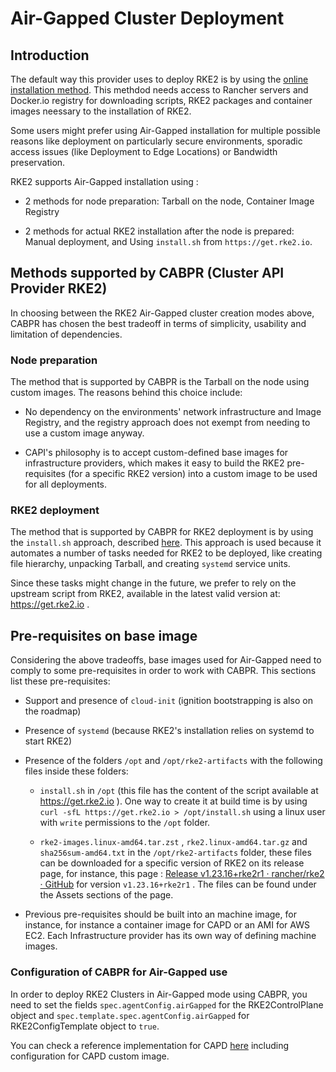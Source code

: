 # Air-Gapped Cluster Deployment

## Introduction

The default way this provider uses to deploy RKE2 is by using the [online installation method](https://docs.rke2.io/install/quickstart). This methdod needs access to Rancher servers and Docker.io registry for downloading scripts, RKE2 packages and container images neessary to the installation of RKE2.

Some users might prefer using Air-Gapped installation for multiple possible reasons like deployment on particularly secure environments, sporadic access issues (like Deployment to Edge Locations) or Bandwidth preservation.

RKE2 supports Air-Gapped installation using :

- 2 methods for node preparation: Tarball on the node, Container Image Registry
  
- 2 methods for actual RKE2 installation after the node is prepared: Manual deployment, and Using `install.sh` from `https://get.rke2.io`.
  

## Methods supported by CABPR (Cluster API Provider RKE2)

In choosing between the RKE2 Air-Gapped cluster creation modes above, CABPR has chosen the best tradeoff in terms of simplicity, usability and limitation of dependencies.

### Node preparation

The method that is supported by CABPR is the Tarball on the node using custom images. The reasons behind this choice include:

- No dependency on the environments' network infrastructure and Image Registry, and the registry approach does not exempt from needing to use a custom image anyway.
  
- CAPI's philosophy is to accept custom-defined base images for infrastructure providers, which makes it easy to build the RKE2 pre-requisites (for a specific RKE2 version) into a custom image to be used for all deployments.
  

### RKE2 deployment

The method that is supported by CABPR for RKE2 deployment is by using the `install.sh` approach, described [here](https://docs.rke2.io/install/airgap#rke2-installsh-script-install). This approach is used because it automates a number of tasks needed for RKE2 to be deployed, like creating file hierarchy, unpacking Tarball, and creating `systemd` service units.

Since these tasks might change in the future, we prefer to rely on the upstream script from RKE2, available in the latest valid version at: https://get.rke2.io .

## Pre-requisites on base image

Considering the above tradeoffs, base images used for Air-Gapped need to comply to some pre-requisites in order to work with CABPR. This sections list these pre-requisites:

- Support and presence of `cloud-init` (ignition bootstrapping is also on the roadmap)
  
- Presence of `systemd` (because RKE2's installation relies on systemd to start RKE2)
  
- Presence of the folders `/opt` and `/opt/rke2-artifacts` with the following files inside these folders:
  
  - `install.sh` in `/opt` (this file has the content of the script available at https://get.rke2.io ). One way to create it at build time is by using `curl -sfL https://get.rke2.io > /opt/install.sh` using a linux user with `write` permissions to the `/opt` folder.
    
  - `rke2-images.linux-amd64.tar.zst` , `rke2.linux-amd64.tar.gz` and `sha256sum-amd64.txt` in the `/opt/rke2-artifacts` folder, these files can be downloaded for a specific version of RKE2 on its release page, for instance, this page : [Release v1.23.16+rke2r1 · rancher/rke2 · GitHub](https://github.com/rancher/rke2/releases/tag/v1.23.16%2Brke2r1) for version `v1.23.16+rke2r1` . The files can be found under the Assets sections of the page.
    
- Previous pre-requisites should be built into an machine image, for instance, for instance a container image for CAPD or an AMI for AWS EC2. Each Infrastructure provider has its own way of defining machine images.
  

### Configuration of CABPR for Air-Gapped use

In order to deploy RKE2 Clusters in Air-Gapped mode using CABPR, you need to set the fields `spec.agentConfig.airGapped` for the RKE2ControlPlane object and `spec.template.spec.agentConfig.airGapped` for RKE2ConfigTemplate object to `true`.

You can check a reference implementation for CAPD [here](https://github.com/rancher/cluster-api-provider-rke2/tree/main/samples/docker/air-gapped) including configuration for CAPD custom image.